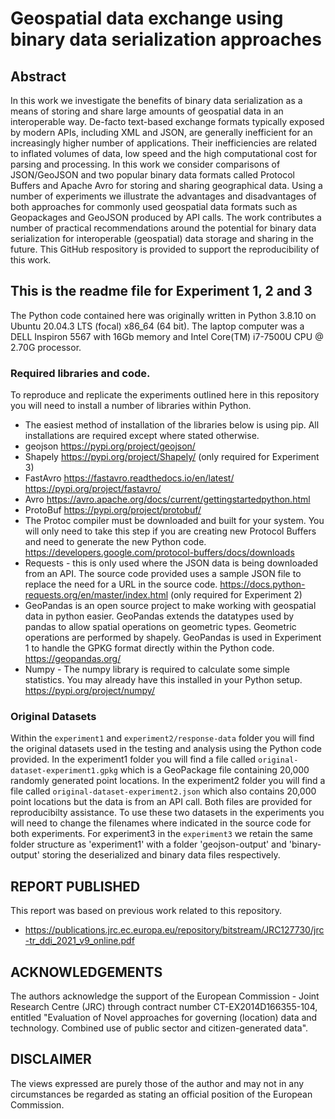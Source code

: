 # Geospatial data exchange using binary data serialization approaches
## Abstract

In this work we investigate the benefits of binary data serialization as a means of storing and share large amounts of geospatial data in an interoperable way. De-facto text-based exchange formats typically exposed by modern APIs, including XML and JSON, are generally inefficient for an increasingly higher number of applications. Their inefficiencies are related to inflated volumes of data, low speed and the high computational cost for parsing and processing. In this work we consider comparisons of JSON/GeoJSON and two popular binary data formats called Protocol Buffers and Apache Avro for storing and sharing geographical data. Using a number of experiments we illustrate the advantages and disadvantages of both approaches for commonly used geospatial data formats such as Geopackages and GeoJSON produced by API calls. The work contributes a number of practical recommendations around the potential for binary data serialization for interoperable (geospatial) data storage and sharing in the future. This GitHub respository is provided to support the reproducibility of this work.

## This is the readme file for Experiment 1, 2 and 3
The Python code contained here was originally written in Python 3.8.10 on Ubuntu 20.04.3 LTS (focal) x86_64 (64 bit). The laptop computer was a DELL Inspiron 5567 with 16Gb memory and Intel Core(TM) i7-7500U CPU @ 2.70G processor.

### Required libraries and code.
To reproduce and replicate the experiments outlined here in this repository you will need to install a number of libraries within Python.

* The easiest method of installation of the libraries below is using pip. All installations are required except where stated otherwise.
* geojson https://pypi.org/project/geojson/
* Shapely https://pypi.org/project/Shapely/ (only required for Experiment 3)
* FastAvro https://fastavro.readthedocs.io/en/latest/ https://pypi.org/project/fastavro/
* Avro https://avro.apache.org/docs/current/gettingstartedpython.html
* ProtoBuf https://pypi.org/project/protobuf/
* The Protoc compiler must be downloaded and built for your system. You will only need to take this step if you are creating new Protocol Buffers and need to generate the new Python code. https://developers.google.com/protocol-buffers/docs/downloads
* Requests - this is only used where the JSON data is being downloaded from an API. The source code provided uses a sample JSON file to replace the need for a URL in the source code. https://docs.python-requests.org/en/master/index.html (only required for Experiment 2)
* GeoPandas is an open source project to make working with geospatial data in python easier. GeoPandas extends the datatypes used by pandas to allow spatial operations on geometric types. Geometric operations are performed by shapely. GeoPandas is used in Experiment 1 to handle the GPKG format directly within the Python code. https://geopandas.org/
* Numpy - The numpy library is required to calculate some simple statistics. You may already have this installed in your Python setup. https://pypi.org/project/numpy/

### Original Datasets
Within the `experiment1` and `experiment2/response-data` folder you will find the original datasets used in the testing and analysis using the Python code provided. In the experiment1 folder you will find a file called `original-dataset-experiment1.gpkg` which is a GeoPackage file containing 20,000 randomly generated point locations. In the experiment2 folder you will find a file called `original-dataset-experiment2.json` which also contains 20,000 point locations but the data is from an API call. Both files are provided for reproducibilty assistance. To use these two datasets in the experiments you will need to change the filenames where indicated in the source code for both experiments. For experiment3 in the `experiment3` we retain the same folder structure as 'experiment1' with a folder 'geojson-output' and 'binary-output' storing the deserialized and binary data files respectively.

## REPORT PUBLISHED
This report was based on previous work related to this repository.
* https://publications.jrc.ec.europa.eu/repository/bitstream/JRC127730/jrc-tr_ddi_2021_v9_online.pdf


## ACKNOWLEDGEMENTS

The authors acknowledge the support of the European Commission - Joint Research Centre (JRC) through contract number CT-EX2014D166355-104, entitled "Evaluation of Novel approaches for governing (location) data and technology. Combined use of public sector and citizen-generated data".

## DISCLAIMER
The views expressed are purely those of the author and may not in any circumstances be regarded as stating an official position of the European Commission.
